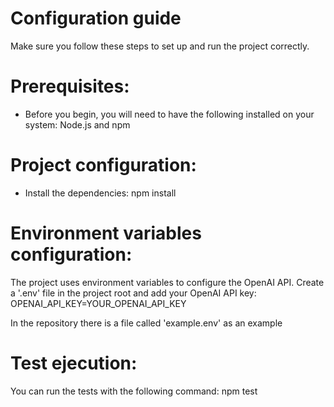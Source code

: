 # Configuration guide

Make sure you follow these steps to set up and run the project correctly.

# Prerequisites:

- Before you begin, you will need to have the following installed on your system:
Node.js and npm

# Project configuration:

- Install the dependencies:
npm install

# Environment variables configuration:
The project uses environment variables to configure the OpenAI API. Create a '.env' file in the project root and add your OpenAI API key:
OPENAI_API_KEY=YOUR_OPENAI_API_KEY

In the repository there is a file called 'example.env' as an example

# Test ejecution:
You can run the tests with the following command:
npm test

